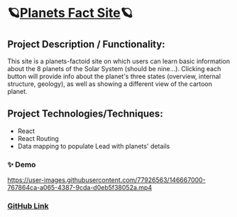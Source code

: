 # 🪐[Planets Fact Site](https://cjmaret.github.io/planets-fact-site-react/)🪐

## Project Description / Functionality: 

This site is a planets-factoid site on which users can learn basic information about the 8 planets of the Solar System (should be nine...). Clicking each button will provide info about the planet's three states (overview, internal structure, geology), as well as showing a different view of the cartoon planet. 

## Project Technologies/Techniques:
- React
- React Routing
- Data mapping to populate Lead with planets' details

### ✨ Demo


https://user-images.githubusercontent.com/77926563/146667000-767864ca-a065-4387-9cda-d0eb5f38052a.mp4


### [GitHub Link](https://github.com/cjmaret/planets-fact-site-react)
